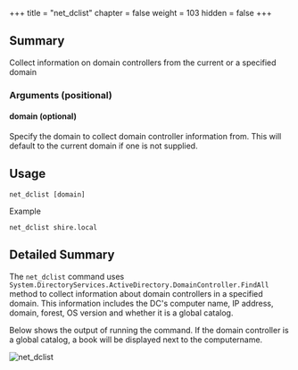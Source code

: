 +++
title = "net_dclist"
chapter = false
weight = 103
hidden = false
+++

## Summary
Collect information on domain controllers from the current or a specified domain

### Arguments (positional)
#### domain (optional)
Specify the domain to collect domain controller information from. This will default to the current domain if one is not supplied.

## Usage
```
net_dclist [domain]
```
Example
```
net_dclist shire.local
```

## Detailed Summary
The `net_dclist` command uses `System.DirectoryServices.ActiveDirectory.DomainController.FindAll` method to collect information about domain controllers in a specified domain. This information includes the DC's computer name, IP address, domain, forest, OS version and whether it is a global catalog.

Below shows the output of running the command. If the domain controller is a global catalog, a book will be displayed next to the computername.

![net_dclist](../images/net_dclist.png)